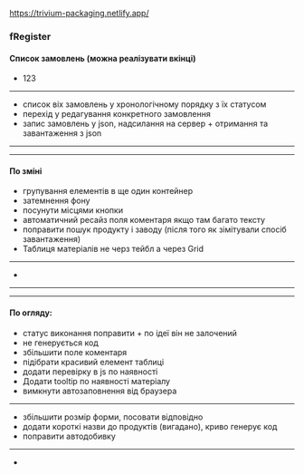 https://trivium-packaging.netlify.app/

### fRegister

#### Список замовлень (можна реалізувати вкінці)

+ 123

***

- список віх замовлень у хронологічному порядку з їх статусом
- перехід у редагування конкретного замовлення
- запис замовлень у json, надсилання на сервер + отримання та завантаження з json

***

> 

***

#### По зміні

+ групування елементів в ще один контейнер
+ затемнення фону
+ посунути місцями кнопки
+ автоматичний ресайз поля коментаря якщо там багато тексту
+ поправити пошук продукту і заводу (після того як зімітували спосіб завантаження)
+ Таблиця матеріалів не черз тейбл а через Grid

***

- 

***

> 

***

#### По огляду:

+ статус виконання поправити + по ідеї він не залочений
+ не генерується код
+ збільшити поле коментаря
+ підібрати красивий елемент таблиці
+ додати перевірку в js по наявності
+ Додати tooltip по наявності матеріалу
+ вимкнути автозаповнення від браузера

***

- збільшити розмір форми, посовати відповідно 
- додати короткі назви до продуктів (вигадано), криво генерує код
- поправити автодобивку

***

- 

